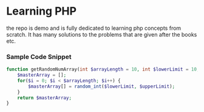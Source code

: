 # Learning PHP

the repo is demo and is fully dedicated to learning php concepts from scratch. It has many solutions to the problems
that are given after the books etc.

### Sample Code Snippet

```php
function getRandomNumArray(int $arrayLength = 10, int $lowerLimit = 10, int $upperLimit = 100) : array {
    $masterArray = [];
    for($i = 0; $i < $arrayLength; $i++) {
        $masterArray[] = random_int($lowerLimit, $upperLimit);
    }
    return $masterArray;
}
```